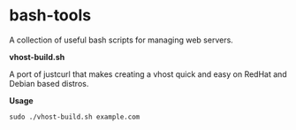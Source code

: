 # bash-tools
A collection of useful bash scripts for managing web servers.



**vhost-build.sh**

A port of justcurl that makes creating a vhost quick and easy on RedHat and Debian based distros. 

**Usage**

	sudo ./vhost-build.sh example.com
